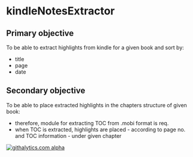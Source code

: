 kindleNotesExtractor
====================

## Primary objective

To be able to extract highlights from kindle for a given book and sort by:

- title
- page
- date

## Secondary objective

To be able to place extracted highlights in the chapters structure of given book:

 - therefore, module for extracting TOC from .mobi format is req.
 - when TOC is extracted, highlights are placed - according to page no. and TOC information - under given chapter

[![githalytics.com alpha](https://cruel-carlota.pagodabox.com/ae948e8bdc9fd0b04e05ef06f089f9ed "githalytics.com")](http://githalytics.com/b1r3k/kindleNotesExtractor)